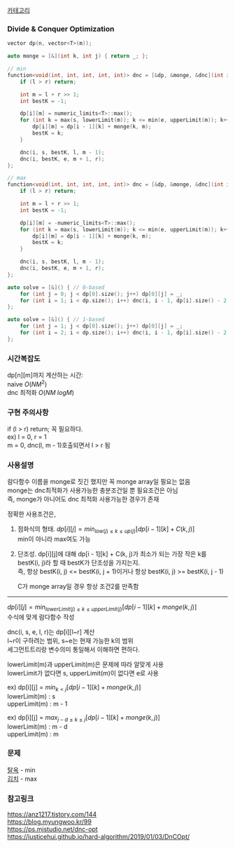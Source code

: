 [카테고리](/README.md)
### Divide & Conquer Optimization
```cpp
vector dp(n, vector<T>(m));

auto monge = [&](int k, int j) { return _; };

// min
function<void(int, int, int, int, int)> dnc = [&dp, &monge, &dnc](int i, int s, int e, int l, int r) {
    if (l > r) return;

    int m = l + r >> 1;
    int bestK = -1;

    dp[i][m] = numeric_limits<T>::max();
    for (int k = max(s, lowerLimit(m)); k <= min(e, upperLimit(m)); k++) if (dp[i][m] > dp[i - 1][k] + monge(k, m)) {
        dp[i][m] = dp[i - 1][k] + monge(k, m);
        bestK = k;
    }

    dnc(i, s, bestK, l, m - 1);
    dnc(i, bestK, e, m + 1, r);
};

// max
function<void(int, int, int, int, int)> dnc = [&dp, &monge, &dnc](int i, int s, int e, int l, int r) {
    if (l > r) return;

    int m = l + r >> 1;
    int bestK = -1;

    dp[i][m] = -numeric_limits<T>::max();
    for (int k = max(s, lowerLimit(m)); k <= min(e, upperLimit(m)); k++) if (dp[i][m] < dp[i - 1][k] + monge(k, m)) {
        dp[i][m] = dp[i - 1][k] + monge(k, m);
        bestK = k;
    }

    dnc(i, s, bestK, l, m - 1);
    dnc(i, bestK, e, m + 1, r);
};

auto solve = [&]() { // 0-based
    for (int j = 0; j < dp[0].size(); j++) dp[0][j] = _;
    for (int i = 1; i < dp.size(); i++) dnc(i, i - 1, dp[i].size() - 2, i, dp[i].size() - 1);
};

auto solve = [&]() { // 1-based
    for (int j = 1; j < dp[0].size(); j++) dp[0][j] = _;
    for (int i = 2; i < dp.size(); i++) dnc(i, i - 1, dp[i].size() - 2, i, dp[i].size() - 1);
};
```
### 시간복잡도 
dp[n][m]까지 계산하는 시간:   
naive $O(NM^2)$   
dnc 최적화 $O(NM~logM)$   

### 구현 주의사항
if (l > r) return; 꼭 필요하다.   
ex) l = 0, r = 1   
m = 0, dnc(l, m - 1)호출되면서 l > r 됨   

### 사용설명
람다함수 이름을 monge로 짓긴 했지만 꼭 monge array일 필요는 없음   
monge는 dnc최적화가 사용가능한 충분조건일 뿐 필요조건은 아님   
즉, monge가 아니어도 dnc 최적화 사용가능한 경우가 존재   

정확한 사용조건은,   
1. 점화식의 형태. $dp[i][j] = min_{low(j) \le k \le up(j)} \left[ dp[i - 1][k] + C(k, j) \right]$   
min이 아니라 max여도 가능   
2. 단조성. dp[i][j]에 대해 dp[i - 1][k] + C(k, j)가 최소가 되는 가장 작은 k를 bestK(i, j)라 할 때 bestK가 단조성을 가지는지.   
즉, 항상 bestK(i, j) <= bestK(i, j + 1)이거나 항상 bestK(i, j) >= bestK(i, j - 1)   

    C가 monge array일 경우 항상 조건2를 만족함   

---
$dp[i][j] = min_{lowerLimit(j) \le k \le upperLimit(j)} \left[ dp[i - 1][k] + monge(k, j) \right]$   
수식에 맞게 람다함수 작성

dnc(i, s, e, l, r)는 dp[i][l\~r] 계산   
l\~r이 구하려는 범위, s\~e는 현재 가능한 k의 범위   
세그먼트트리랑 변수의미 통일해서 이해하면 편하다.   

lowerLimit(m)과 upperLimit(m)은 문제에 따라 알맞게 사용   
lowerLimit가 없다면 s, upperLimit(m)이 없다면 e로 사용   

ex) dp[i][j] = $min_{k < j} \left[ dp[i - 1][k] + monge(k, j) \right]$   
lowerLimit(m) : s   
upperLimit(m) : m - 1   
   
ex) dp[i][j] = $max_{j-d \le k \le j} \left[ dp[i - 1][k] + monge(k, j) \right]$   
lowerLimit(m) : m - d   
upperLimit(m) : m   

### 문제
[탈옥](https://www.acmicpc.net/problem/13261) - min   
[김치](https://www.acmicpc.net/problem/11001) - max   

### 참고링크
https://anz1217.tistory.com/144   
https://blog.myungwoo.kr/99   
https://ps.mjstudio.net/dnc-opt   
https://justicehui.github.io/hard-algorithm/2019/01/03/DnCOpt/   